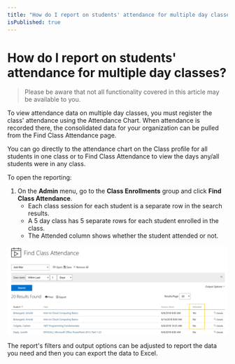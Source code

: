 ```yaml
---
title: "How do I report on students' attendance for multiple day classes?"
isPublished: true
---
```


# How do I report on students' attendance for multiple day classes?

> Please be aware that not all functionality covered in this article may be available to you.

To view attendance data on multiple day classes, you must register the class' attendance using the Attendance Chart. When attendance is recorded there, the consolidated data for your organization can be pulled from the Find Class Attendance page.

You can go directly to the attendance chart on the Class profile for all students in one class or to Find Class Attendance to view the days any/all students were in any class.

To open the reporting:
1.	On the **Admin** menu, go to the **Class Enrollments** group and click **Find Class Attendance**. 
     - Each class session for each student is a separate row in the search results. 
     - A 5 day class has 5 separate rows for each student enrolled in the class. 
     - The Attended column shows whether the student attended or not.
 
![](/tms/images/find-attendance.png)

The report's filters and output options can be adjusted to report the data you need and then you can export the data to Excel.
